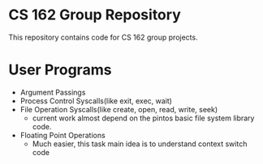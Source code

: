 CS 162 Group Repository
=======================

This repository contains code for CS 162 group projects.

# User Programs
* Argument Passings
* Process Control Syscalls(like exit, exec, wait)
* File Operation Syscalls(like create, open, read, write, seek)
    * current work almost depend on the pintos basic file system library code.
* Floating Point Operations
    * Much easier, this task main idea is to understand context switch code